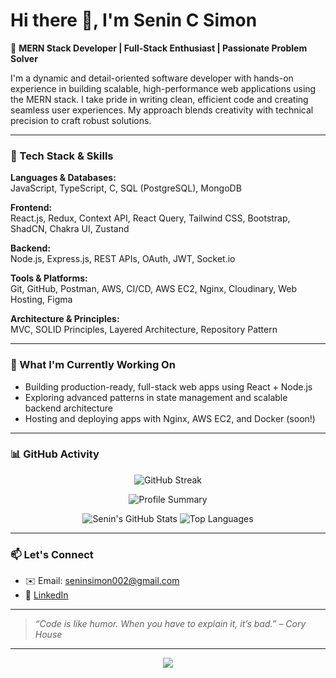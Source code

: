 # Hi there 👋, I'm Senin C Simon

🎯 **MERN Stack Developer | Full-Stack Enthusiast | Passionate Problem Solver**

I'm a dynamic and detail-oriented software developer with hands-on experience in building scalable, high-performance web applications using the MERN stack. I take pride in writing clean, efficient code and creating seamless user experiences. My approach blends creativity with technical precision to craft robust solutions.

---

### 🚀 Tech Stack & Skills

**Languages & Databases:**  
JavaScript, TypeScript, C, SQL (PostgreSQL), MongoDB

**Frontend:**  
React.js, Redux, Context API, React Query, Tailwind CSS, Bootstrap, ShadCN, Chakra UI, Zustand

**Backend:**  
Node.js, Express.js, REST APIs, OAuth, JWT, Socket.io

**Tools & Platforms:**  
Git, GitHub, Postman, AWS, CI/CD, AWS EC2, Nginx, Cloudinary, Web Hosting, Figma

**Architecture & Principles:**  
MVC, SOLID Principles, Layered Architecture, Repository Pattern

---

### 🌱 What I'm Currently Working On

- Building production-ready, full-stack web apps using React + Node.js
- Exploring advanced patterns in state management and scalable backend architecture
- Hosting and deploying apps with Nginx, AWS EC2, and Docker (soon!)

---

### 📊 GitHub Activity

<p align="center">
  <img src="https://github-readme-streak-stats.herokuapp.com?user=seninsimon&theme=github-dark&hide_border=true" alt="GitHub Streak" />
</p>

<p align="center">
  <img src="https://github-profile-summary-cards.vercel.app/api/cards/profile-details?username=seninsimon&theme=github_dark" alt="Profile Summary" />
</p>

<p align="center">
  <img src="https://github-readme-stats.vercel.app/api?username=seninsimon&show_icons=true&theme=github_dark&hide_border=true" alt="Senin's GitHub Stats" />
  <img src="https://github-readme-stats.vercel.app/api/top-langs/?username=seninsimon&layout=compact&theme=github_dark&hide_border=true" alt="Top Languages" />
</p>

---

### 📫 Let's Connect

- ✉️ Email: [seninsimon002@gmail.com](mailto:seninsimon002@gmail.com)  
- 💼 [LinkedIn](https://www.linkedin.com/in/senin-simon-3193352b0/)  

---

> _“Code is like humor. When you have to explain it, it’s bad.” – Cory House_

---

<p align="center">
  <img src="https://capsule-render.vercel.app/api?type=waving&color=gradient&height=100&section=footer"/>
</p>
